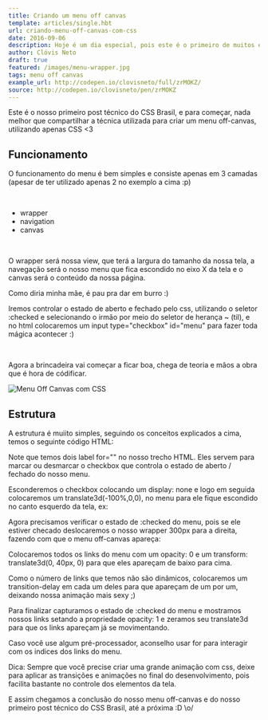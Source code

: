 ```yaml
---
title: Criando um menu off canvas
template: articles/single.hbt
url: criando-menu-off-canvas-com-css
date: 2016-09-06
description: Hoje é um dia especial, pois este é o primeiro de muitos exemplos "shows" que faremos utilizando apenas CSS3.
author: Clóvis Neto
draft: true
featured: /images/menu-wrapper.jpg
tags: menu off canvas
example_url: http://codepen.io/clovisneto/full/zrMOKZ/
source: http://codepen.io/clovisneto/pen/zrMOKZ
---
```


Este é o nosso primeiro post técnico do CSS Brasil, e para começar, nada melhor que compartilhar a técnica utilizada para criar um menu off-canvas, utilizando apenas CSS <3

## Funcionamento

O funcionamento do menu é bem simples e consiste apenas em 3 camadas (apesar de ter utilizado apenas 2 no exemplo a cima :p)

<br>

* <span class="green">wrapper</span>
* <span class="green">navigation</span>
* <span class="green">canvas</span>

<br>

O <span class="green">wrapper</span> será nossa view, que terá a largura do tamanho da nossa tela, a <span class="green">navegação</span> será o nosso menu que fica escondido no <span class="green">eixo X da tela</span> e o canvas será o conteúdo da nossa página.

<p class="citation">Como diria minha mãe, é pau pra dar em burro :)</p>

Iremos controlar o estado de aberto e fechado pelo css, utilizando o seletor <span class="green">:checked</span> e selecionando o irmão por meio do seletor de herança <span class="green">~</span> (til), e no html colocaremos um <span class="green">input type="checkbox" id="menu"</span> para fazer toda mágica acontecer :)

<br>

Agora a brincadeira vai começar a ficar boa, chega de teoria e mãos a obra que é hora de códificar.

<img src="/images/menu-gif.gif" alt="Menu Off Canvas com CSS">

## Estrutura

A estrutura é muiito simples, seguindo os conceitos explicados a cima, temos o seguinte código HTML:

<script src="https://gist.github.com/clovisdasilvaneto/0e9bfa72ed31edba723dd73472e14b6d.js"></script>

Note que temos dois <span class="green">label for=""</span> no nosso trecho HTML. Eles servem para marcar ou desmarcar o checkbox que controla o estado de aberto / fechado do nosso menu.

Esconderemos o checkbox colocando um <span class="green">display: none</span> e logo em seguida colocaremos um <span class="green">translate3d(-100%,0,0)</span>, no menu para ele fique escondido no canto esquerdo da tela, ex:

<script src="https://gist.github.com/clovisdasilvaneto/238aa51a573e978e012c4facdfef7c72.js"></script>

Agora precisamos verificar o estado de <span class="green">:checked</span> do menu, pois se ele estiver checado deslocaremos o nosso wrapper <span class="green">300px</span> para a direita, fazendo com que o menu off-canvas apareça:

<script src="https://gist.github.com/clovisdasilvaneto/5db3e4a93f2212291b5acd8dd78b744e.js"></script>

Colocaremos todos os links do menu com um <span class="green">opacity: 0</span> e  um <span class="green">transform: translate3d(0, 40px, 0)</span> para que eles apareçam de baixo para cima.

<script src="https://gist.github.com/clovisdasilvaneto/a142aacd94c2daaf2f484cfeb61a1577.js"></script>

Como o número de links que temos não são dinâmicos, colocaremos um <span class="green">transition-delay</span> em cada um deles para que apareçam de um por um, deixando nossa animação mais sexy ;)

Para finalizar capturamos o estado de <span class="green">:checked</span> do menu e mostramos nossos links setando a propriedade <span class="green">opacity: 1</span> e zeramos seu <span class="green">translate3d</span> para que os links apareçam já se movimentando.

<script src="https://gist.github.com/clovisdasilvaneto/059cd2fbcd20100f425ea5fb59d4a1af.js"></script>

Caso você use algum pré-processador, aconselho usar <span class="green">for</span> para interagir com os indices dos links do menu.

<p class="citation">Dica: Sempre que você precise criar uma grande animação com css, deixe para aplicar as transições e animações no final do desenvolvimento, pois facilita bastante no controle dos elementos da tela.</p>

E assim chegamos a conclusão do nosso menu off-canvas e do nosso primeiro post técnico do CSS Brasil, até a próxima :D \o/


